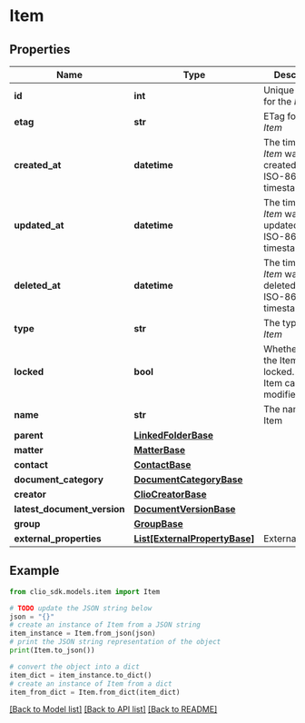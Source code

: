 # Item


## Properties

Name | Type | Description | Notes
------------ | ------------- | ------------- | -------------
**id** | **int** | Unique identifier for the *Item* | [optional] 
**etag** | **str** | ETag for the *Item* | [optional] 
**created_at** | **datetime** | The time the *Item* was created (as a ISO-8601 timestamp) | [optional] 
**updated_at** | **datetime** | The time the *Item* was last updated (as a ISO-8601 timestamp) | [optional] 
**deleted_at** | **datetime** | The time the *Item* was deleted (as a ISO-8601 timestamp) | [optional] 
**type** | **str** | The type of the *Item* | [optional] 
**locked** | **bool** | Whether or not the Item is locked. Locked Item cannot be modified | [optional] 
**name** | **str** | The name of the Item | [optional] 
**parent** | [**LinkedFolderBase**](LinkedFolderBase.md) |  | [optional] 
**matter** | [**MatterBase**](MatterBase.md) |  | [optional] 
**contact** | [**ContactBase**](ContactBase.md) |  | [optional] 
**document_category** | [**DocumentCategoryBase**](DocumentCategoryBase.md) |  | [optional] 
**creator** | [**ClioCreatorBase**](ClioCreatorBase.md) |  | [optional] 
**latest_document_version** | [**DocumentVersionBase**](DocumentVersionBase.md) |  | [optional] 
**group** | [**GroupBase**](GroupBase.md) |  | [optional] 
**external_properties** | [**List[ExternalPropertyBase]**](ExternalPropertyBase.md) | ExternalProperty | [optional] 

## Example

```python
from clio_sdk.models.item import Item

# TODO update the JSON string below
json = "{}"
# create an instance of Item from a JSON string
item_instance = Item.from_json(json)
# print the JSON string representation of the object
print(Item.to_json())

# convert the object into a dict
item_dict = item_instance.to_dict()
# create an instance of Item from a dict
item_from_dict = Item.from_dict(item_dict)
```
[[Back to Model list]](../README.md#documentation-for-models) [[Back to API list]](../README.md#documentation-for-api-endpoints) [[Back to README]](../README.md)


